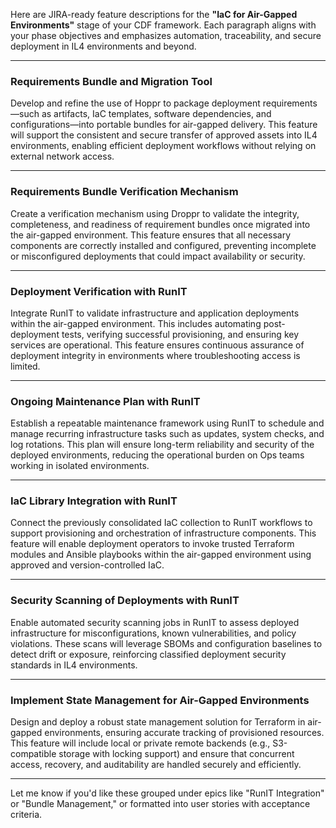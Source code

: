 Here are JIRA-ready feature descriptions for the **"IaC for Air-Gapped Environments"** stage of your CDF framework. Each paragraph aligns with your phase objectives and emphasizes automation, traceability, and secure deployment in IL4 environments and beyond.

---

### **Requirements Bundle and Migration Tool**  
Develop and refine the use of Hoppr to package deployment requirements—such as artifacts, IaC templates, software dependencies, and configurations—into portable bundles for air-gapped delivery. This feature will support the consistent and secure transfer of approved assets into IL4 environments, enabling efficient deployment workflows without relying on external network access.

---

### **Requirements Bundle Verification Mechanism**  
Create a verification mechanism using Droppr to validate the integrity, completeness, and readiness of requirement bundles once migrated into the air-gapped environment. This feature ensures that all necessary components are correctly installed and configured, preventing incomplete or misconfigured deployments that could impact availability or security.

---

### **Deployment Verification with RunIT**  
Integrate RunIT to validate infrastructure and application deployments within the air-gapped environment. This includes automating post-deployment tests, verifying successful provisioning, and ensuring key services are operational. This feature ensures continuous assurance of deployment integrity in environments where troubleshooting access is limited.

---

### **Ongoing Maintenance Plan with RunIT**  
Establish a repeatable maintenance framework using RunIT to schedule and manage recurring infrastructure tasks such as updates, system checks, and log rotations. This plan will ensure long-term reliability and security of the deployed environments, reducing the operational burden on Ops teams working in isolated environments.

---

### **IaC Library Integration with RunIT**  
Connect the previously consolidated IaC collection to RunIT workflows to support provisioning and orchestration of infrastructure components. This feature will enable deployment operators to invoke trusted Terraform modules and Ansible playbooks within the air-gapped environment using approved and version-controlled IaC.

---

### **Security Scanning of Deployments with RunIT**  
Enable automated security scanning jobs in RunIT to assess deployed infrastructure for misconfigurations, known vulnerabilities, and policy violations. These scans will leverage SBOMs and configuration baselines to detect drift or exposure, reinforcing classified deployment security standards in IL4 environments.

---

### **Implement State Management for Air-Gapped Environments**  
Design and deploy a robust state management solution for Terraform in air-gapped environments, ensuring accurate tracking of provisioned resources. This feature will include local or private remote backends (e.g., S3-compatible storage with locking support) and ensure that concurrent access, recovery, and auditability are handled securely and efficiently.

---

Let me know if you'd like these grouped under epics like "RunIT Integration" or "Bundle Management," or formatted into user stories with acceptance criteria.
